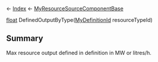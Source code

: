 ← [Index](Api-Index) ← [MyResourceSourceComponentBase](VRage.Game.Components.MyResourceSourceComponentBase)

[float](System.Single) DefinedOutputByType([MyDefinitionId](VRage.Game.MyDefinitionId) resourceTypeId)

## Summary

Max resource output defined in definition in MW or litres/h.

